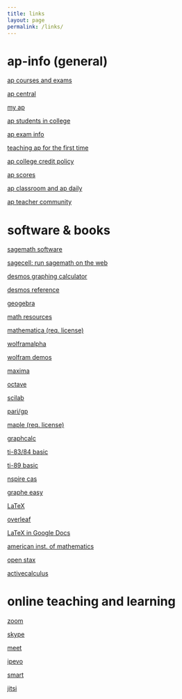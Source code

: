 ```yaml
---
title: links
layout: page
permalink: /links/
---
```


# ap-info (general)
<a href="https://apstudents.collegeboard.org/course-index-page" target="_blank">ap courses and exams </a>

<a href="https://apcentral.collegeboard.org/" target="_blank">ap central</a>

<a href="https://myap.collegeboard.org/login" target="_blank">my ap</a>

<a href="https://apcentral.collegeboard.org/media/pdf/ap-students-in-college.pdf" target="_blank">ap students in college</a>

<a href="https://apcentral.collegeboard.org/exam-administration-ordering-scores" target="_blank">ap exam info</a>

<a href="https://apcentral.collegeboard.org/instructional-resources/teaching-ap-first-time" target="_blank"> teaching ap for the first time</a>

<a href="https://apstudents.collegeboard.org/getting-credit-placement/search-policies" target="_blank"> ap college credit policy</a>

<a href="https://apstudents.collegeboard.org/view-scores" target="_blank">ap scores</a>

<a href="https://apcentral.collegeboard.org/instructional-resources/ap-classroom" target="_blank">ap classroom and ap daily</a>

<a href="https://apcommunity.collegeboard.org/" target="_blank">ap teacher community</a>


# software & books
<a href="https://www.sagemath.org/" target="_blank">sagemath software</a> 

<a href="https://sagecell.sagemath.org/" target="_blank"> sagecell: run sagemath on the web</a>


<a href="https://www.desmos.com/calculator" target="_blank">desmos graphing calculator</a> 

<a href="https://help.desmos.com/hc/en-us/categories/4406369954701-Graphing-Calculator" target="_blank">desmos reference</a>

<a href="https://www.geogebra.org/?lang=en" target="_blank">geogebra</a> 

<a href="https://www.geogebra.org/math" target="_blank"> math resources</a>

<a href="https://www.wolfram.com/mathematica/" target="_blank">mathematica (req. license)</a> 

<a href="https://www.wolframalpha.com/" target="_blank">wolframalpha</a> 

<a href="https://demonstrations.wolfram.com/" target="_blank"> wolfram demos</a>

<a href="https://maxima.sourceforge.io/" target="_blank">maxima</a>

<a href="https://octave.org/" target="_blank">octave</a>

<a href="https://www.scilab.org/" target="_blank">scilab</a>

<a href="https://pari.math.u-bordeaux.fr/" target="_blank">pari/gp</a>

<a href="https://www.maplesoft.com/products/Maple/features/" target="_blank">maple (req. license)</a>


<a href="https://www.graphcalc.com/download.shtml" target="_blank">graphcalc</a> 

<a href="https://www.ticalc.org/pub/83plus/basic/math/" target="_blank"> ti-83/84 basic</a> 

<a href="https://www.ticalc.org/pub/89/basic/math/" target="_blank"> ti-89 basic</a> 

<a href="https://education.ti.com/en/software/details/en/a78091cd540843d68ab8ee5853c84828/student-nspirecx" target="_blank">nspire cas</a>

<a href="https://archive.org/details/tucows_343020_Graphe_Easy" target="_blank"> graphe easy</a> 

<a href="https://www.latex-project.org/" target="_blank">LaTeX</a>

<a href="https://www.overleaf.com/" target="_blank">overleaf</a>

<a href="https://embracingtherandom.com/software/latex-and-google-docs/" target="_blank"> LaTeX in Google Docs</a>

<a href="https://aimath.org/textbooks/approved-textbooks/" target="_blank"> american inst. of mathematics</a> 

<a href="https://openstax.org/" target="_blank"> open stax</a> 

<a href="https://activecalculus.org/" target="_blank"> activecalculus</a> 

# online teaching and learning

<a href="https://zoom.us/download" target="_blank">zoom</a>

<a href="https://www.skype.com/en/get-skype/" target="_blank">skype</a>

<a href="https://meet.google.com/" target="_blank">meet</a>

<a href="https://www.ipevo.com/software" target="_blank">ipevo</a> 

<a href="https://support.smarttech.com/software/smart-notebook" target="_blank"> smart</a>

<a href="https://meet.jit.si/" target="_blank">jitsi</a> 
